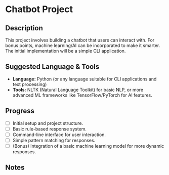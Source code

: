 # Chatbot Project

## Description

This project involves building a chatbot that users can interact with. For bonus points, machine learning/AI can be incorporated to make it smarter. The initial implementation will be a simple CLI application.

## Suggested Language & Tools

*   **Language:** Python (or any language suitable for CLI applications and text processing)
*   **Tools:** NLTK (Natural Language Toolkit) for basic NLP, or more advanced ML frameworks like TensorFlow/PyTorch for AI features.

## Progress

*   [ ] Initial setup and project structure.
*   [ ] Basic rule-based response system.
*   [ ] Command-line interface for user interaction.
*   [ ] Simple pattern matching for responses.
*   [ ] (Bonus) Integration of a basic machine learning model for more dynamic responses.

## Notes

